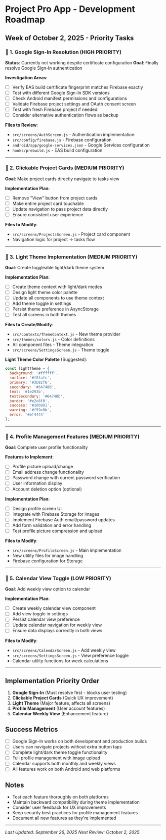 # Project Pro App - Development Roadmap

## Week of October 2, 2025 - Priority Tasks

### 🔐 1. Google Sign-In Resolution (HIGH PRIORITY)
**Status**: Currently not working despite certificate configuration
**Goal**: Finally resolve Google Sign-In authentication

**Investigation Areas**:
- [ ] Verify EAS build certificate fingerprint matches Firebase exactly
- [ ] Test with different Google Sign-In SDK versions
- [ ] Check Android manifest permissions and configurations
- [ ] Validate Firebase project settings and OAuth consent screen
- [ ] Test with fresh Firebase project if needed
- [ ] Consider alternative authentication flows as backup

**Files to Review**:
- `src/screens/AuthScreen.js` - Authentication implementation
- `src/config/firebase.js` - Firebase configuration
- `android/app/google-services.json` - Google Services configuration
- `hooks/prebuild.js` - EAS build configuration

---

### 🎯 2. Clickable Project Cards (MEDIUM PRIORITY)
**Goal**: Make project cards directly navigate to tasks view

**Implementation Plan**:
- [ ] Remove "View" button from project cards
- [ ] Make entire project card touchable
- [ ] Update navigation to pass project data directly
- [ ] Ensure consistent user experience

**Files to Modify**:
- `src/screens/ProjectsScreen.js` - Project card component
- Navigation logic for project → tasks flow

---

### 🎨 3. Light Theme Implementation (MEDIUM PRIORITY)
**Goal**: Create toggleable light/dark theme system

**Implementation Plan**:
- [ ] Create theme context with light/dark modes
- [ ] Design light theme color palette
- [ ] Update all components to use theme context
- [ ] Add theme toggle in settings
- [ ] Persist theme preference in AsyncStorage
- [ ] Test all screens in both themes

**Files to Create/Modify**:
- `src/contexts/ThemeContext.js` - New theme provider
- `src/themes/colors.js` - Color definitions
- All component files - Theme integration
- `src/screens/SettingsScreen.js` - Theme toggle

**Light Theme Color Palette** (Suggested):
```javascript
const lightTheme = {
  background: '#ffffff',
  surface: '#f8fafc',
  primary: '#3b82f6',
  secondary: '#64748b',
  text: '#1e293b',
  textSecondary: '#64748b',
  border: '#e2e8f0',
  success: '#10b981',
  warning: '#f59e0b',
  error: '#ef4444'
};
```

---

### 👤 4. Profile Management Features (MEDIUM PRIORITY)
**Goal**: Complete user profile functionality

**Features to Implement**:
- [ ] Profile picture upload/change
- [ ] Email address change functionality
- [ ] Password change with current password verification
- [ ] User information display
- [ ] Account deletion option (optional)

**Implementation Plan**:
- [ ] Design profile screen UI
- [ ] Integrate with Firebase Storage for images
- [ ] Implement Firebase Auth email/password updates
- [ ] Add form validation and error handling
- [ ] Test profile picture compression and upload

**Files to Modify**:
- `src/screens/ProfileScreen.js` - Main implementation
- New utility files for image handling
- Firebase configuration for Storage

---

### 📅 5. Calendar View Toggle (LOW PRIORITY)
**Goal**: Add weekly view option to calendar

**Implementation Plan**:
- [ ] Create weekly calendar view component
- [ ] Add view toggle in settings
- [ ] Persist calendar view preference
- [ ] Update calendar navigation for weekly view
- [ ] Ensure data displays correctly in both views

**Files to Modify**:
- `src/screens/CalendarScreen.js` - Add weekly view
- `src/screens/SettingsScreen.js` - View preference toggle
- Calendar utility functions for week calculations

---

## Implementation Priority Order

1. **Google Sign-In** (Must resolve first - blocks user testing)
2. **Clickable Project Cards** (Quick UX improvement)
3. **Light Theme** (Major feature, affects all screens)
4. **Profile Management** (User account features)
5. **Calendar Weekly View** (Enhancement feature)

## Success Metrics

- [ ] Google Sign-In works on both development and production builds
- [ ] Users can navigate projects without extra button taps
- [ ] Complete light/dark theme toggle functionality
- [ ] Full profile management with image upload
- [ ] Calendar supports both monthly and weekly views
- [ ] All features work on both Android and web platforms

## Notes

- Test each feature thoroughly on both platforms
- Maintain backward compatibility during theme implementation
- Consider user feedback for UX improvements
- Keep security best practices for profile management features
- Document all new features as they're implemented

---

*Last Updated: September 26, 2025*
*Next Review: October 2, 2025*